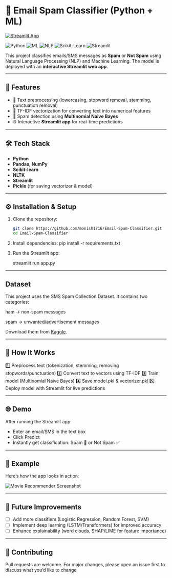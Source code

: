 # 📧 Email Spam Classifier (Python + ML)
[![Streamlit App](https://static.streamlit.io/badges/streamlit_badge_black_white.svg)](https://your-streamlit-app-link-here)  

![Python](https://img.shields.io/badge/Language-Python-blue)
![ML](https://img.shields.io/badge/Domain-Machine_Learning-green)
![NLP](https://img.shields.io/badge/Domain-NLP-red)
![Scikit-Learn](https://img.shields.io/badge/Library-Scikit--Learn-orange)
![Streamlit](https://img.shields.io/badge/Framework-Streamlit-pink)

This project classifies emails/SMS messages as **Spam** or **Not Spam** using Natural Language Processing (NLP) and Machine Learning. The model is deployed with an **interactive Streamlit web app**.

---

## 🚀 Features
- 📝 Text preprocessing (lowercasing, stopword removal, stemming, punctuation removal)  
- 🔡 TF-IDF vectorization for converting text into numerical features  
- 🤖 Spam detection using **Multinomial Naive Bayes**  
- 🌐 Interactive **Streamlit app** for real-time predictions  

---

## 🛠️ Tech Stack
- **Python**  
- **Pandas, NumPy**  
- **Scikit-learn**  
- **NLTK**  
- **Streamlit**  
- **Pickle** (for saving vectorizer & model)  

---

## ⚙️ Installation & Setup
1. Clone the repository:
   ```bash
   git clone https://github.com/monish1716/Email-Spam-Classifier.git
   cd Email-Spam-Classifier
   
2. Install dependencies:
   pip install -r requirements.txt
   
3. Run the Streamlit app:
   
   streamlit run app.py

---

## Dataset
This project uses the SMS Spam Collection Dataset.
It contains two categories:

ham → non-spam messages

spam → unwanted/advertisement messages

Download them from [Kaggle](https://www.kaggle.com/datasets/uciml/sms-spam-collection-dataset).

---

## 🎯 How It Works
 
1️⃣ Preprocess text (tokenization, stemming, removing stopwords/punctuation)
2️⃣ Convert text to vectors using TF-IDF
3️⃣ Train model (Multinomial Naive Bayes)
4️⃣ Save model.pkl & vectorizer.pkl
5️⃣ Deploy model with Streamlit for live predictions

---

## 🌐 Demo

After running the Streamlit app:
- Enter an email/SMS in the text box
- Click Predict
- Instantly get classification: Spam 🚨 or Not Spam ✅

---

## 📌 Example  
Here’s how the app looks in action:  

![Movie Recommender Screenshot](images/email-spam-classifier_demo.png)  

---

## 🔮 Future Improvements  
- [ ] Add more classifiers (Logistic Regression, Random Forest, SVM) 
- [ ] Implement deep learning (LSTM/Transformers) for improved accuracy
- [ ] Enhance explainability (word clouds, SHAP/LIME for feature importance)

---

## 🤝 Contributing

Pull requests are welcome.
For major changes, please open an issue first to discuss what you’d like to change
